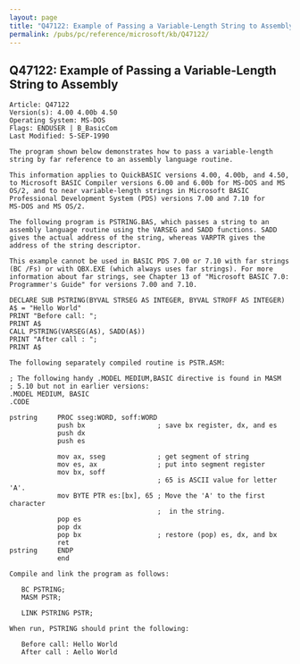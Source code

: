 ```yaml
---
layout: page
title: "Q47122: Example of Passing a Variable-Length String to Assembly"
permalink: /pubs/pc/reference/microsoft/kb/Q47122/
---
```


## Q47122: Example of Passing a Variable-Length String to Assembly

	Article: Q47122
	Version(s): 4.00 4.00b 4.50
	Operating System: MS-DOS
	Flags: ENDUSER | B_BasicCom
	Last Modified: 5-SEP-1990
	
	The program shown below demonstrates how to pass a variable-length
	string by far reference to an assembly language routine.
	
	This information applies to QuickBASIC versions 4.00, 4.00b, and 4.50,
	to Microsoft BASIC Compiler versions 6.00 and 6.00b for MS-DOS and MS
	OS/2, and to near variable-length strings in Microsoft BASIC
	Professional Development System (PDS) versions 7.00 and 7.10 for
	MS-DOS and MS OS/2.
	
	The following program is PSTRING.BAS, which passes a string to an
	assembly language routine using the VARSEG and SADD functions. SADD
	gives the actual address of the string, whereas VARPTR gives the
	address of the string descriptor.
	
	This example cannot be used in BASIC PDS 7.00 or 7.10 with far strings
	(BC /Fs) or with QBX.EXE (which always uses far strings). For more
	information about far strings, see Chapter 13 of "Microsoft BASIC 7.0:
	Programmer's Guide" for versions 7.00 and 7.10.
	
	DECLARE SUB PSTRING(BYVAL STRSEG AS INTEGER, BYVAL STROFF AS INTEGER)
	A$ = "Hello World"
	PRINT "Before call: ";
	PRINT A$
	CALL PSTRING(VARSEG(A$), SADD(A$))
	PRINT "After call : ";
	PRINT A$
	
	The following separately compiled routine is PSTR.ASM:
	
	; The following handy .MODEL MEDIUM,BASIC directive is found in MASM
	; 5.10 but not in earlier versions:
	.MODEL MEDIUM, BASIC
	.CODE
	
	pstring     PROC sseg:WORD, soff:WORD
	            push bx                  ; save bx register, dx, and es
	            push dx
	            push es
	
	            mov ax, sseg             ; get segment of string
	            mov es, ax               ; put into segment register
	            mov bx, soff
	                                     ; 65 is ASCII value for letter 'A'.
	            mov BYTE PTR es:[bx], 65 ; Move the 'A' to the first character
	                                     ;  in the string.
	            pop es
	            pop dx
	            pop bx                   ; restore (pop) es, dx, and bx
	            ret
	pstring     ENDP
	            end
	
	Compile and link the program as follows:
	
	   BC PSTRING;
	   MASM PSTR;
	
	   LINK PSTRING PSTR;
	
	When run, PSTRING should print the following:
	
	   Before call: Hello World
	   After call : Aello World
